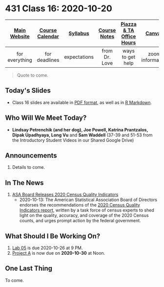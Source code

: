 # 431 Class 16: 2020-10-20

[Main Website](https://thomaselove.github.io/431/) | [Course Calendar](https://thomaselove.github.io/431/calendar.html) | [Syllabus](https://thomaselove.github.io/431-2020-syllabus/) | [Course Notes](https://thomaselove.github.io/431-notes/) | [Piazza & TA Office Hours](https://thomaselove.github.io/431/contact.html) | [Canvas](https://canvas.case.edu) | [Data and Code](https://thomaselove.github.io/431/data_index.html)
:-----------: | :--------------: | :----------: | :---------: | :-------------: | :-----------: | :------------:
for everything | for deadlines | expectations | from Dr. Love | ways to get help | zoom information | for downloads

> Quote to come.

## Today's Slides

- Class 16 slides are available in [PDF format](https://github.com/THOMASELOVE/431-2020/blob/master/classes/class16/431_class-16-slides_2020.pdf), as well as in [R Markdown](https://github.com/THOMASELOVE/431-2020/blob/master/classes/class16/431_class-16-slides_2020.Rmd).

## Who Will We Meet Today?

- **Lindsay Petrenchik (and her dog), Joe Powell, Katrina Prantzalos, Dipak Upadhyaya, Long Vu** and **Sam Waddell** (37-39 and 51-53 from the Introductory Student Videos in our Shared Google Drive)

## Announcements

1. Details to come.

## In The News

1. [ASA Board Releases 2020 Census Quality Indicators](https://www.amstat.org/ASA/News/ASA-Board-Releases-2020-Census-Quality-Indicators.aspx)
    - 2020-10-13: The American Statistical Association Board of Directors endorses the recommendations of the [2020 Census Quality Indicators report](https://www.amstat.org/asa/files/pdfs/POL-2020CensusQualityIndicators.pdf), written by a task force of census experts to shed light on the quality, accuracy, and coverage of the 2020 Census counts, and urges prompt action by the federal government.  

## What Should I Be Working On?

1. [Lab 05](https://github.com/THOMASELOVE/431-2020/blob/master/labs/lab05/lab05.md) is due 2020-10-26 at 9 PM.
2. [Project A](https://thomaselove.github.io/431-2020-projectA/) is now due on **2020-10-30** at Noon.

## One Last Thing

To come.
